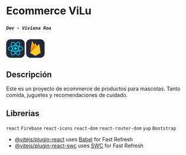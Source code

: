 # Ecommerce ViLu

##### `Dev - Viviana Roa`

<div>
    <img src="https://raw.githubusercontent.com/tandpfun/skill-icons/65dea6c4eaca7da319e552c09f4cf5a9a8dab2c8/icons/React-Dark.svg" width="50"/>
    <img src="https://raw.githubusercontent.com/tandpfun/skill-icons/65dea6c4eaca7da319e552c09f4cf5a9a8dab2c8/icons/Firebase-Dark.svg" width="50"/>
</div>

## Descripción
Este es un proyecto de ecommerce de productos para mascotas. Tanto comida, juguetes y recomendaciones de cuidado.

## Librerias
`react` `Firebase` `react-icons` `react-dom` `react-router-dom` `yup`  `Bootstrap` 


- [@vitejs/plugin-react](https://github.com/vitejs/vite-plugin-react/blob/main/packages/plugin-react/README.md) uses [Babel](https://babeljs.io/) for Fast Refresh
- [@vitejs/plugin-react-swc](https://github.com/vitejs/vite-plugin-react-swc) uses [SWC](https://swc.rs/) for Fast Refresh
